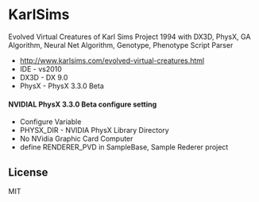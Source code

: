 KarlSims
========

Evolved Virtual Creatures of Karl Sims Project 1994 with DX3D, PhysX, GA Algorithm, Neural Net Algorithm, Genotype, Phenotype Script Parser
- http://www.karlsims.com/evolved-virtual-creatures.html
- IDE - vs2010
- DX3D - DX 9.0
- PhysX - PhysX 3.3.0 Beta


#### NVIDIAL PhysX 3.3.0 Beta configure setting
- Configure Variable
 - PHYSX_DIR - NVIDIA PhysX Library Directory
- No NVidia Graphic Card Computer
 - define RENDERER_PVD  in SampleBase, Sample Rederer project



License
----

MIT

